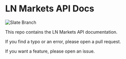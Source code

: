 # LN Markets API Docs

![Slate Branch](https://github.com/lnmarkets/docs/workflows/Slate/badge.svg?branch=master)

This repo contains the LN Markets API documentation.

If you find a typo or an error, please open a pull request.

If you want a feature, please open an issue.

